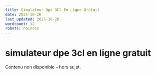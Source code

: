```yaml
---
title: Simulateur Dpe 3Cl En Ligne Gratuit
date: 2025-10-26
last_updated: 2025-10-26
wordcount: 12
robots: noindex
---
```


# simulateur dpe 3cl en ligne gratuit

Contenu non disponible – hors sujet.